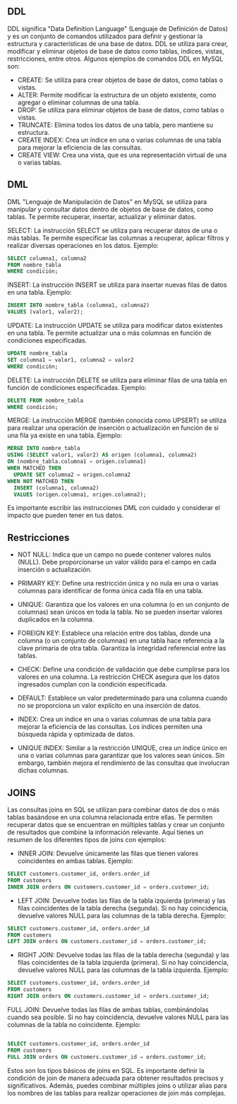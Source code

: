 ## DDL

DDL significa "Data Definition Language" (Lenguaje de Definición de Datos) y es un conjunto de comandos utilizados para definir y gestionar la estructura y características de una base de datos. DDL se utiliza para crear, modificar y eliminar objetos de base de datos como tablas, índices, vistas, restricciones, entre otros. Algunos ejemplos de comandos DDL en MySQL son:

- CREATE: Se utiliza para crear objetos de base de datos, como tablas o vistas.
- ALTER: Permite modificar la estructura de un objeto existente, como agregar o eliminar columnas de una tabla.
- DROP: Se utiliza para eliminar objetos de base de datos, como tablas o vistas.
- TRUNCATE: Elimina todos los datos de una tabla, pero mantiene su estructura.
- CREATE INDEX: Crea un índice en una o varias columnas de una tabla para mejorar la eficiencia de las consultas.
- CREATE VIEW: Crea una vista, que es una representación virtual de una o varias tablas.

## DML

DML "Lenguaje de Manipulación de Datos" en MySQL se utiliza para manipular y consultar datos dentro de objetos de base de datos, como tablas. Te permite recuperar, insertar, actualizar y eliminar datos.

SELECT: La instrucción SELECT se utiliza para recuperar datos de una o más tablas. Te permite especificar las columnas a recuperar, aplicar filtros y realizar diversas operaciones en los datos.
Ejemplo:

```sql
SELECT columna1, columna2
FROM nombre_tabla
WHERE condición;
```
INSERT: La instrucción INSERT se utiliza para insertar nuevas filas de datos en una tabla.
Ejemplo:

```sql
INSERT INTO nombre_tabla (columna1, columna2)
VALUES (valor1, valor2);
```

UPDATE: La instrucción UPDATE se utiliza para modificar datos existentes en una tabla. Te permite actualizar una o más columnas en función de condiciones especificadas.

```sql
UPDATE nombre_tabla
SET columna1 = valor1, columna2 = valor2
WHERE condición;
```
DELETE: La instrucción DELETE se utiliza para eliminar filas de una tabla en función de condiciones especificadas.
Ejemplo:

```sql
DELETE FROM nombre_tabla
WHERE condición;
```
MERGE: La instrucción MERGE (también conocida como UPSERT) se utiliza para realizar una operación de inserción o actualización en función de si una fila ya existe en una tabla.
Ejemplo:

```sql
MERGE INTO nombre_tabla
USING (SELECT valor1, valor2) AS origen (columna1, columna2)
ON (nombre_tabla.columna1 = origen.columna1)
WHEN MATCHED THEN
  UPDATE SET columna2 = origen.columna2
WHEN NOT MATCHED THEN
  INSERT (columna1, columna2)
  VALUES (origen.columna1, origen.columna2);
```
Es importante escribir las instrucciones DML con cuidado y considerar el impacto que pueden tener en tus datos.

## Restricciones

- NOT NULL: Indica que un campo no puede contener valores nulos (NULL). Debe proporcionarse un valor válido para el campo en cada inserción o actualización.

- PRIMARY KEY: Define una restricción única y no nula en una o varias columnas para identificar de forma única cada fila en una tabla.

- UNIQUE: Garantiza que los valores en una columna (o en un conjunto de columnas) sean únicos en toda la tabla. No se pueden insertar valores duplicados en la columna.

- FOREIGN KEY: Establece una relación entre dos tablas, donde una columna (o un conjunto de columnas) en una tabla hace referencia a la clave primaria de otra tabla. Garantiza la integridad referencial entre las tablas.

- CHECK: Define una condición de validación que debe cumplirse para los valores en una columna. La restricción CHECK asegura que los datos ingresados cumplan con la condición especificada.

- DEFAULT: Establece un valor predeterminado para una columna cuando no se proporciona un valor explícito en una inserción de datos.

- INDEX: Crea un índice en una o varias columnas de una tabla para mejorar la eficiencia de las consultas. Los índices permiten una búsqueda rápida y optimizada de datos.

- UNIQUE INDEX: Similar a la restricción UNIQUE, crea un índice único en una o varias columnas para garantizar que los valores sean únicos. Sin embargo, también mejora el rendimiento de las consultas que involucran dichas columnas.

## JOINS
Las consultas joins en SQL se utilizan para combinar datos de dos o más tablas basándose en una columna relacionada entre ellas. Te permiten recuperar datos que se encuentran en múltiples tablas y crear un conjunto de resultados que combine la información relevante. Aquí tienes un resumen de los diferentes tipos de joins con ejemplos:

- INNER JOIN: Devuelve únicamente las filas que tienen valores coincidentes en ambas tablas.
Ejemplo:

```sql
SELECT customers.customer_id, orders.order_id
FROM customers
INNER JOIN orders ON customers.customer_id = orders.customer_id;
```

- LEFT JOIN: Devuelve todas las filas de la tabla izquierda (primera) y las filas coincidentes de la tabla derecha (segunda). Si no hay coincidencia, devuelve valores NULL para las columnas de la tabla derecha.
Ejemplo:

```sql
SELECT customers.customer_id, orders.order_id
FROM customers
LEFT JOIN orders ON customers.customer_id = orders.customer_id;
```

- RIGHT JOIN: Devuelve todas las filas de la tabla derecha (segunda) y las filas coincidentes de la tabla izquierda (primera). Si no hay coincidencia, devuelve valores NULL para las columnas de la tabla izquierda.
Ejemplo:

```sql
SELECT customers.customer_id, orders.order_id
FROM customers
RIGHT JOIN orders ON customers.customer_id = orders.customer_id;
``` 

FULL JOIN: Devuelve todas las filas de ambas tablas, combinándolas cuando sea posible. Si no hay coincidencia, devuelve valores NULL para las columnas de la tabla no coincidente.
Ejemplo:

```sql

SELECT customers.customer_id, orders.order_id
FROM customers
FULL JOIN orders ON customers.customer_id = orders.customer_id;
```

Estos son los tipos básicos de joins en SQL. Es importante definir la condición de join de manera adecuada para obtener resultados precisos y significativos. Además, puedes combinar múltiples joins o utilizar alias para los nombres de las tablas para realizar operaciones de join más complejas.

